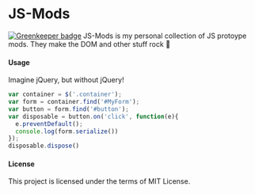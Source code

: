 JS-Mods
=======

[![Greenkeeper badge](https://badges.greenkeeper.io/steelbrain/JS-Mods.svg)](https://greenkeeper.io/)
JS-Mods is my personal collection of JS protoype mods. They make the DOM and other stuff rock :metal:

#### Usage
Imagine jQuery, but without jQuery!
```js
var container = $('.container');
var form = container.find('#MyForm');
var button = form.find('#button');
var disposable = button.on('click', function(e){
  e.preventDefault();
  console.log(form.serialize())
});
disposable.dispose()
```

#### License
This project is licensed under the terms of MIT License.
